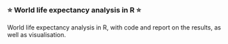 <h3>⭐️ World life expectancy analysis in R ⭐️</h3>
<p> World life expectancy analysis in R, with code and report on the results, as well as visualisation.</p>

